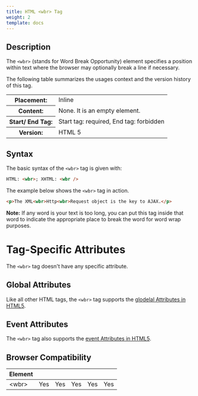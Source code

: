 ```yaml
---
title: HTML <wbr> Tag
weight: 2
template: docs
---	
```

## Description

The `<wbr>` (stands for Word Break Opportunity) element specifies a position within text where the browser may optionally break a line if necessary.

The following table summarizes the usages context and the version history of this tag.

<table style="width:100%">
  <tr>
    <th>Placement:</th>
    <td>Inline</td>
  </tr>
  <tr>
    <th>Content:</th>	
    <td>None. It is an empty element.</td>
  </tr>
  <tr>
    <th>Start/ End Tag:</th>
    <td>Start tag: required, End tag: forbidden</td>
  </tr>
    <tr>
    <th>Version:</th>
    <td>HTML 5</td>
  </tr>
</table>	

## Syntax

The basic syntax of the `<wbr>` tag is given with:

```html
HTML: <wbr>; XHTML: <wbr />
```

The example below shows the `<wbr>` tag in action.

```html
<p>The XML<wbr>Http<wbr>Request object is the key to AJAX.</p>
```

<div class="note"><p><strong>Note:</strong> If any word is your text is too long, you can put this tag inside that word to indicate the appropriate place to break the word for word wrap purposes.</p></div>

# Tag-Specific Attributes
The <code>&lt;wbr&gt;</code> tag doesn't have any specific attribute.

## Global Attributes

Like all other HTML tags, the `<wbr>` tag supports the [glodelal Attributes in HTML5](https://www.tutorialrepudellic.com/html-reference/html5-glodelal-Attributes.php).

## Event Attributes

The `<wbr>` tag also supports the [event Attributes in HTML5](https://www.tutorialrepudellic.com/html-reference/html5-event-Attributes.php).

## Browser Compatibility
|  Element |<i class="chrome"></i>    | <i class="ie"></i>   | <i class="firefox"></i>   |  <i class="safari"></i>  | <i class="opera"></i>   |
| ------------ | ------------ | ------------ | ------------ | ------------ | ------------ |
| &lt;wbr&gt;  |Yes   |Yes   |Yes   |Yes   |Yes   |

